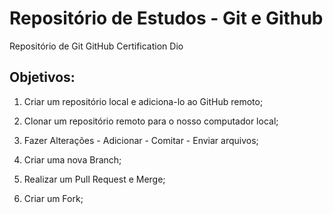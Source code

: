 # Repositório de Estudos - Git e Github

Repositório de Git GitHub Certification Dio

## Objetivos:

1. Criar um repositório local e adiciona-lo ao GitHub remoto;

2. Clonar um repositório remoto para o nosso computador local;

3. Fazer Alterações - Adicionar - Comitar - Enviar arquivos;

4. Criar uma nova Branch;

5. Realizar um Pull Request e Merge;

6. Criar um Fork;
